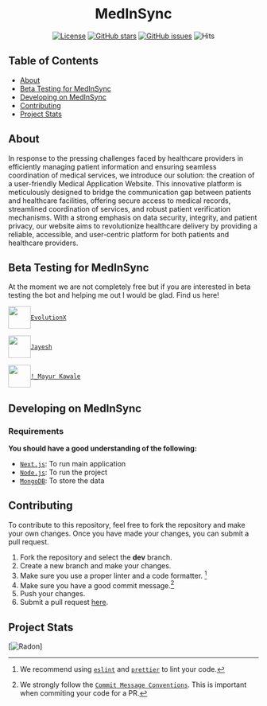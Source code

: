 <div align="center">

# MedInSync

[![License]][apache]
[![GitHub stars]][stars]
[![GitHub issues]][issues]
![Hits](https://hits.seeyoufarm.com/api/count/incr/badge.svg?url=https://github.com/EvolutionX-10/medinsync&count_bg=%25234900FF&title_bg=%2523555555&icon=&icon_color=%2523E7E7E7&title=hits&edge_flat=false)

</div>

## Table of Contents

- [About](#about)
- [Beta Testing for MedInSync](#beta-testing-for-medinsync)
- [Developing on MedInSync](#developing-on-medinsync)
- [Contributing](#contributing)
- [Project Stats](#project-stats)

## About

In response to the pressing challenges faced by healthcare providers in efficiently managing patient information and ensuring seamless coordination of medical services, we introduce our solution: the creation of a user-friendly Medical Application Website. This innovative platform is meticulously designed to bridge the communication gap between patients and healthcare facilities, offering secure access to medical records, streamlined coordination of services, and robust patient verification mechanisms. With a strong emphasis on data security, integrity, and patient privacy, our website aims to revolutionize healthcare delivery by providing a reliable, accessible, and user-centric platform for both patients and healthcare providers.

## Beta Testing for MedInSync

At the moment we are not completely free but if you are interested in beta testing the bot and helping me out I would be glad. Find us here! <br>

<div>

<img align = "center" src = "https://images.weserv.nl/?url=cdn.discordapp.com/avatars/697795666373640213/feb4fe1b8f2d174b4d66d970c9fc88ef.webp?size=512&mask=circle" height = "45" width = "45"/>[`EvolutionX`](https://discord.com/users/697795666373640213)

<img align = "center" src = "https://images.weserv.nl/?url=cdn.discordapp.com/avatars/621752838594363423/716810ab5a8a3e0fa42067e4d577f2b5.webp?size=512&mask=circle" height = "45" width = "45"/>[`Jayesh`](https://discord.com/users/621752838594363423)

<img align = "center" src = "https://images.weserv.nl/?url=cdn.discordapp.com/avatars/459738727321960449/7ce1743cff826ffacd9b089f829c6987.webp?size=512&mask=circle" height = "45" width = "45"/>[`!_Mayur Kawale`](https://discord.com/users/459738727321960449)

</div>

## Developing on MedInSync

### Requirements

**You should have a good understanding of the following:**

- [`Next.js`]: To run main application
- [`Node.js`]: To run the project
- [`MongoDB`]: To store the data

## Contributing

To contribute to this repository, feel free to fork the repository and make your own changes. Once you have made your changes, you can submit a pull request.

1. Fork the repository and select the **dev** branch.
2. Create a new branch and make your changes.
3. Make sure you use a proper linter and a code formatter. [^lint]
4. Make sure you have a good commit message.[^commit]
5. Push your changes.
6. Submit a pull request [here][pr].

## Project Stats

[![Radon](https://repobeats.axiom.co/api/embed/f1ea0296a55f0a9a7cb6ea9edc43990c7fee2e8e.svg "All kinds Contributions are welcomed!")]

<!-- REFERENCES -->

[^env]: You will need to create a `.env` file in the root directory of the project.
[^lint]: We recommend using [`eslint`] and [`prettier`] to lint your code.
[^commit]: We strongly follow the [`Commit Message Conventions`]. This is important when commiting your code for a PR.

<!-- LINKS -->

[`node.js`]: https://nodejs.org/en/
[`mongodb`]: https://www.mongodb.com/
[`next.js`]: https://nextjs.org/
[`git`]: https://git-scm.com/
[node.js]: https://nodejs.org/en/
[pr]: https://github.com/EvolutionX-10/medinsync/pulls
[stars]: https://github.com/EvolutionX-10/medinsync/stargazers
[issues]: https://github.com/EvolutionX-10/medinsync/issues
[changelog]: https://github.com/EvolutionX-10/medinsync/blob/main/CHANGELOG.md
[`eslint`]: https://eslint.org/
[`prettier`]: https://prettier.io/
[`commit message conventions`]: https://conventionalcommits.org/en/v1.0.0/
[apache]: https://github.com/EvolutionX-10/medinsync/blob/main/LICENSE.md
[`eta`]: https://www.javatpoint.com/eta-full-form

<!-- BADGES -->

[codefactor]: https://www.codefactor.io/repository/github/evolutionx-10/medinsync/badge/main
[license]: https://img.shields.io/github/license/EvolutionX-10/medinsync
[github stars]: https://img.shields.io/github/stars/EvolutionX-10/medinsync
[github issues]: https://img.shields.io/github/issues/EvolutionX-10/medinsync
